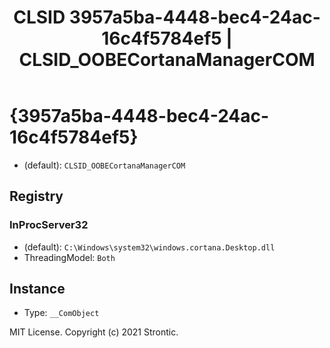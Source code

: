 ﻿---
title: "CLSID 3957a5ba-4448-bec4-24ac-16c4f5784ef5 | CLSID_OOBECortanaManagerCOM"
excerpt: What is COM-Object CLSID 3957a5ba-4448-bec4-24ac-16c4f5784ef5?
---

# {3957a5ba-4448-bec4-24ac-16c4f5784ef5}

* (default): `CLSID_OOBECortanaManagerCOM`

## Registry


### InProcServer32

* (default): `C:\Windows\system32\windows.cortana.Desktop.dll`
* ThreadingModel: `Both`

## Instance

* Type: `__ComObject`

MIT License. Copyright (c) 2021 Strontic.


